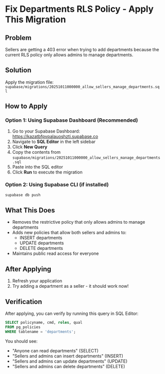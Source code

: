 # Fix Departments RLS Policy - Apply This Migration

## Problem
Sellers are getting a 403 error when trying to add departments because the current RLS policy only allows admins to manage departments.

## Solution
Apply the migration file: `supabase/migrations/20251011000000_allow_sellers_manage_departments.sql`

## How to Apply

### Option 1: Using Supabase Dashboard (Recommended)
1. Go to your Supabase Dashboard: https://kazatbfpvpalauoshzti.supabase.co
2. Navigate to **SQL Editor** in the left sidebar
3. Click **New Query**
4. Copy the contents from `supabase/migrations/20251011000000_allow_sellers_manage_departments.sql`
5. Paste into the SQL editor
6. Click **Run** to execute the migration

### Option 2: Using Supabase CLI (if installed)
```bash
supabase db push
```

## What This Does
- Removes the restrictive policy that only allows admins to manage departments
- Adds new policies that allow both sellers and admins to:
  - INSERT departments
  - UPDATE departments
  - DELETE departments
- Maintains public read access for everyone

## After Applying
1. Refresh your application
2. Try adding a department as a seller - it should work now!

## Verification
After applying, you can verify by running this query in SQL Editor:
```sql
SELECT policyname, cmd, roles, qual
FROM pg_policies
WHERE tablename = 'departments';
```

You should see:
- "Anyone can read departments" (SELECT)
- "Sellers and admins can insert departments" (INSERT)
- "Sellers and admins can update departments" (UPDATE)
- "Sellers and admins can delete departments" (DELETE)
